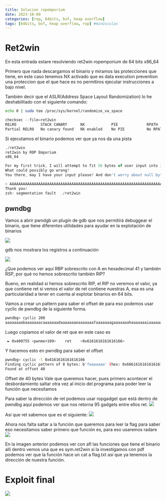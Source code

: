 ```yaml
---
title: Solucion ropemporium
date: 2023-10-09
categories: [rop, 64bits, bof, heap overflow]
tags: [64bits, bof, heap overflow, rop] #minúsculas
---
```

# Ret2win
En esta entrada estare resolviendo ret2win ropemporium de 64 bits x86_64

Primero que nada descargamos el binario y miramos las protecciones que tiene, en este caso tenemos NX activado que es data execution prevention una proteccion que el que hace es no permitiros ejecutar instrucciones a bajo nivel.


También decir que el ASLR(Address Space Layout Randomization) lo he deshabilitado con el siguiente comando:
```bash
echo 0 | sudo tee /proc/sys/kernel/randomize_va_space
```

```javascript
checksec --file=ret2win
RELRO           STACK CANARY      NX            PIE             RPATH      RUNPATH	Symbols		FORTIFY	Fortified	Fortifiable	FILE
Partial RELRO   No canary found   NX enabled    No PIE          No RPATH   No RUNPATH   69 Symbols	 No	0		3		ret2win

```
Si ejecutamos el binario podemos ver que ya nos da una pista 
```javascript
./ret2win
ret2win by ROP Emporium
x86_64

For my first trick, I will attempt to fit 56 bytes of user input into 32 bytes of stack buffer!
What could possibly go wrong?
You there, may I have your input please? And don't worry about null bytes, we're using read()!

> AAAAAAAAAAAAAAAAAAAAAAAAAAAAAAAAAAAAAAAAAAAAAAAAAAAAAAAAAAAAAAAAAAAAAAAAAAAAAAAAAAAAAAAAAAAAAAAAAAAAAAAAAAAAA
Thank you!
zsh: segmentation fault  ./ret2win
```
## pwndbg
Vamos a abrir pwndgb un plugin de gdb que nos permitirá debuggear el binario, que tiene diferentes utilidades para ayudar en la explotación de binarios

![](/assets/img/rop/pwndbg2.png)

gdb nos mostrara  los registros a continuación

![](/assets/img/rop/pwndbg.png)

¿Que podemos ver aquí RBP sobrescrito con A en hexadecimal 41 y también RSP, por qué no hemos sobrescrito también RIP?

Bueno, en realidad si hemos sobrescrito RIP, el RIP no veremos el valor, ya que contiene ret si vemos el valor de ret contiene nuestras A, esa es una particularidad a tener en cuenta al explotar binarios en 64 bits.

Vamos a crear un pattern para saber el offset de para eso podemos usar cyclic de pwndbg de la siguiente forma.
```bash
pwndbg> cyclic 200
aaaaaaaabaaaaaaacaaaaaaadaaaaaaaeaaaaaaafaaaaaaagaaaaaaahaaaaaaaiaaaaaaajaaaaaaakaaaaaaalaaaaaaamaaaaaaanaaaaaaaoaaaaaaapaaaaaaaqaaaaaaaraaaaaaasaaaaaaataaaaaaauaaaaaaavaaaaaaawaaaaaaaxaaaaaaayaaaaaaa
```
Luego copiamos el valor de ret que en este caso es

```bash
 ► 0x400755 <pwnme+109>    ret    <0x6161616161616166>
 ```
Y hacemos esto en pwndbg para saber el offset
```bash
pwndbg> cyclic -l 0x6161616161616166
Finding cyclic pattern of 8 bytes: b'faaaaaaa' (hex: 0x6661616161616161)
Found at offset 40
```
Offset de 40 bytes
Vale que queremos hacer, pues primero acontecer el desbordamiento saltar otra vez al inicio del programa para poder leer la función que necesitamos

Para saber la dirección de ret podemos usar ropgadget que está dentro de pwndbg aquí podemos ver que nos retorna 95 gadgets entre ellos ret.
![](/assets/img/rop/ropgadget.png)

Así que ret sabemos que es el siguiente:
![](/assets/img/rop/ret.png)

Ahora nos falta saltar a la función que queremos para leer la flag para saber eso necesitamos saber primero que función es, para eso usaremos radare
![](/assets/img/rop/radare.png)

En la imagen anterior podemos ver con afl las funciones que tiene el binario allí dentro vemos una que es sym.ret2win si la investigamos con pdf podemos ver que la función hace un cat a flag.txt así que ya tenemos la dirección de nuestra función.

# Exploit final

![](/assets/img/rop/exploit.png)